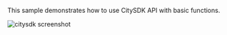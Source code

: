 This sample demonstrates how to use CitySDK API with basic functions.

![citysdk screenshot](https://raw.githubusercontent.com/faruktoptas/Sample-Projects/master/citysdk/Citysdk-ss.png)